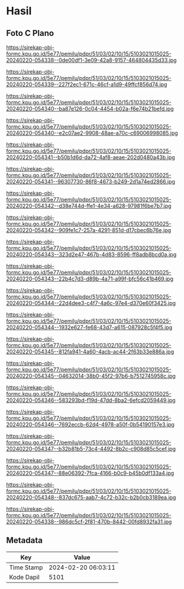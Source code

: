 # Hasil

## Foto C Plano

https://sirekap-obj-formc.kpu.go.id/5e77/pemilu/pdpr/51/03/02/10/15/5103021015025-20240220-054338--0de00df1-3e09-42a8-9157-464804435d33.jpg

https://sirekap-obj-formc.kpu.go.id/5e77/pemilu/pdpr/51/03/02/10/15/5103021015025-20240220-054339--227f2ec1-671c-46cf-a1d9-49ffcf856d74.jpg

https://sirekap-obj-formc.kpu.go.id/5e77/pemilu/pdpr/51/03/02/10/15/5103021015025-20240220-054340--ba87e126-0c04-4454-b02a-f6e74b21befd.jpg

https://sirekap-obj-formc.kpu.go.id/5e77/pemilu/pdpr/51/03/02/10/15/5103021015025-20240220-054340--e2c07ae2-9908-48ae-a70c-c69006998085.jpg

https://sirekap-obj-formc.kpu.go.id/5e77/pemilu/pdpr/51/03/02/10/15/5103021015025-20240220-054341--b50b1d6d-da72-4af8-aeae-202d0480a43b.jpg

https://sirekap-obj-formc.kpu.go.id/5e77/pemilu/pdpr/51/03/02/10/15/5103021015025-20240220-054341--96307730-86f8-4673-b249-2d1a74ed2866.jpg

https://sirekap-obj-formc.kpu.go.id/5e77/pemilu/pdpr/51/03/02/10/15/5103021015025-20240220-054342--d38e744d-ffe1-4e34-a628-97981f6be7b7.jpg

https://sirekap-obj-formc.kpu.go.id/5e77/pemilu/pdpr/51/03/02/10/15/5103021015025-20240220-054342--909fe1c7-257a-4291-851d-d17cbec6b76e.jpg

https://sirekap-obj-formc.kpu.go.id/5e77/pemilu/pdpr/51/03/02/10/15/5103021015025-20240220-054343--323d2e47-467b-4d83-8596-ff8adb8bcd0a.jpg

https://sirekap-obj-formc.kpu.go.id/5e77/pemilu/pdpr/51/03/02/10/15/5103021015025-20240220-054343--22b4c7d3-d89b-4a71-a99f-bfc56c41b469.jpg

https://sirekap-obj-formc.kpu.go.id/5e77/pemilu/pdpr/51/03/02/10/15/5103021015025-20240220-054344--22d4dee3-c4f7-4a6c-97e4-d370e60f3425.jpg

https://sirekap-obj-formc.kpu.go.id/5e77/pemilu/pdpr/51/03/02/10/15/5103021015025-20240220-054344--1932e627-fe68-43d7-a615-087928c5f4f5.jpg

https://sirekap-obj-formc.kpu.go.id/5e77/pemilu/pdpr/51/03/02/10/15/5103021015025-20240220-054345--812fa941-4a60-4acb-ac44-2f63b33e886a.jpg

https://sirekap-obj-formc.kpu.go.id/5e77/pemilu/pdpr/51/03/02/10/15/5103021015025-20240220-054345--04632014-38b0-45f2-97b6-b7512745958c.jpg

https://sirekap-obj-formc.kpu.go.id/5e77/pemilu/pdpr/51/03/02/10/15/5103021015025-20240220-054346--583293bd-f19d-47dd-8ba2-6efcd2059449.jpg

https://sirekap-obj-formc.kpu.go.id/5e77/pemilu/pdpr/51/03/02/10/15/5103021015025-20240220-054346--7692eccb-62d4-4978-a50f-0b54190157e3.jpg

https://sirekap-obj-formc.kpu.go.id/5e77/pemilu/pdpr/51/03/02/10/15/5103021015025-20240220-054347--b32b81b5-73c4-4492-8b2c-c908d85c5cef.jpg

https://sirekap-obj-formc.kpu.go.id/5e77/pemilu/pdpr/51/03/02/10/15/5103021015025-20240220-054347--88e06392-7fca-4166-b0c9-b45b0df133a4.jpg

https://sirekap-obj-formc.kpu.go.id/5e77/pemilu/pdpr/51/03/02/10/15/5103021015025-20240220-054348--837dc675-aab7-4c72-b32c-b2b0cb3189ea.jpg

https://sirekap-obj-formc.kpu.go.id/5e77/pemilu/pdpr/51/03/02/10/15/5103021015025-20240220-054338--986dc5cf-2f81-470b-8442-00fd8932fa31.jpg


## Metadata

| Key        | Value               |
| ---------- | ------------------- |
| Time Stamp | 2024-02-20 06:03:11 |
| Kode Dapil | 5101                |



